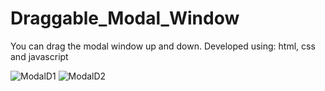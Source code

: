 # Draggable_Modal_Window

You can drag the modal window up and down.
Developed using:
html, css and javascript

![ModalD1](https://github.com/XolaniLan/Draggable_Modal_Window/assets/140137794/a27acce8-578c-43e5-9738-b291160030b7)
![ModalD2](https://github.com/XolaniLan/Draggable_Modal_Window/assets/140137794/1c7fcb09-3481-49a1-90b6-fcd23e9db3be)
